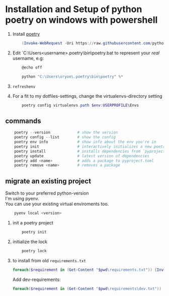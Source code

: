 # Installation and Setup of python poetry on windows with powershell

1. Install [poetry](https://python-poetry.org/)

    ```powershell
        (Invoke-WebRequest -Uri https://raw.githubusercontent.com/python-poetry/poetry/master/get-poetry.py -UseBasicParsing).Content | python
    ```

2. Edit `C:\Users\<username>\.poetry\bin\poetry.bat to represent your _real_ username, e.g:

    ```powershell
        @echo off

        python "C:\Users\oryon\.poetry\bin\poetry" %*
    ```

3. `refreshenv`

4. For a fit to my dotfiles-settings, change the virtualenvs-directory setting

    ```powershell
        poetry config virtualenvs.path $env:USERPROFILE\Envs
    ```

## commands

```powershell
    poetry --version            # show the version
    poetry config --list        # show the config
    poetry env info             # show info about the env you're in
    poetry init                 # interactively initializes a new poetry project
    poetry install              # installs dependencies from `pyproject.toml` and creates a `poetry.lock`
    poetry update               # latest version of dependencies
    poetry add <name>           # adds a package to pyproject.toml
    poetry remove <name>        # removes a package
```

## migrate an existing project

Switch to your preferred python-version\
I'm using pyenv.\
You can use your existing virtual enviroments too.

```powershell
    pyenv local <version>
```

1. init a poetry project

    ```powershell
        poetry init
    ```

2. initialize the lock

    ```powershell
        poetry lock
    ```

3. to install from old `requirements.txt`

    ```powershell
    foreach($requirement in (Get-Content "$pwd\requirements.txt")) {Invoke-Expression "poetry add $requirement"}
    ```

    Add dev-requirements:

    ```powershell
    foreach($requirement in (Get-Content "$pwd\requirements\dev.txt")) {Invoke-Expression "poetry add $requirement --dev"}
    ```

